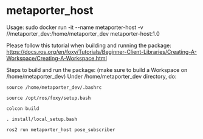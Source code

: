 # metaporter_host

Usage: sudo docker run -it --name metaporter-host -v /<path to metaporter_dev>/metaporter_dev:/home/metaporter_dev metaporter-host:1.0

Please follow this tutorial when building and running the package:
https://docs.ros.org/en/foxy/Tutorials/Beginner-Client-Libraries/Creating-A-Workspace/Creating-A-Workspace.html

Steps to build and run the package:
(make sure to build a Workspace on /home/metaporter_dev)
Under /home/metaporter_dev directory, do:
```
source /home/metaporter_dev/.bashrc
```
```
source /opt/ros/foxy/setup.bash
```
```
colcon build
```

```
. install/local_setup.bash
```
```
ros2 run metaporter_host pose_subscriber
```
